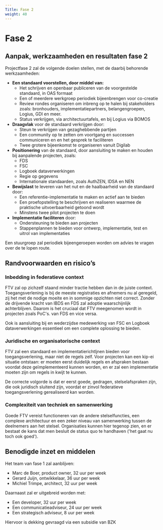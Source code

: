 ```yaml
---
Title: Fase 2
weight: 40
---
```


# Fase 2

## Aanpak, werkzaamheden en resultaten fase 2

Projectfase 2 zal de volgende doelen stellen, met de daarbij behorende werkzaamheden:
- **Een standaard voorstellen, door middel van:**
    - Het schrijven en openbaar publiceren van de voorgestelde standaard, in OAS formaat
    - Een of meerdere werkgroep periodiek bijeenbrengen voor co-creatie
    - Review rondes organiseren om inbreng op te halen bij stakeholders zoals: bronhouders, implementatiepartners, belangengroepen, Logius, GDI en meer.
    - Status verkrijgen, via architectuurtafels, en bij Logius via BOMOS 
- **Draagvlak** voor de standaard verkrijgen door: 
    - Steun te verkrijgen van gezaghebbende partijen
    - Een community op te zetten om voortgang en successen communiceren en en het gesprek te faciliteren
    - Twee grotere bijeenkomst te organiseren vanuit Digilab
- **Positionering** van de standaard, door aansluiting te maken en houden bij aanpalende projecten, zoals:
    - FDS 
    - FSC 
    - Logboek dataverwerkingen
    - Regie op gegevens
    - Internationale standaarden, zoals AuthZEN, IDSA en NEN
- **Bewijslast** te leveren van het nut en de haalbaarheid van de standaard door:
    - Een referentie-implementatie te maken en actief aan te bieden
    - Een proefopstelling te beschrijven en realiseren waarmee de praktische uitvoerbaarheid getoond wordt
    - Minstens twee pilot projecten te doen 
- **Implementatie faciliteren** door:
    - Ondersteuning te bieden aan projecten
    - Stappenplannen te bieden voor ontwerp, implementatie, test en uitrol van implementaties

Een stuurgroep zal periodiek bijeengeroepen worden om advies te vragen over de te lopen route.

## Randvoorwaarden en risico’s

### Inbedding in federatieve context
FTV zal op zichzelf staand minder tractie hebben dan in de juiste context. Toegangsverlening is bij de meeste registraties
en afnemers nu al geregeld, zij het met de nodige moeite en in sommige opzichten niet correct. Zonder de drijvende kracht
van IBDS en FDS zal adoptie waarschijnlijk achterblijven. Daarom is het cruciaal dat FTV meegenomen wordt in projecten
zoals PoC's. van FDS en vice versa.

Ook is aansluiting bij en wederzijdse medewerking van FSC en Logboek dataverwerkingen essentieel om een complete oplossing te bieden.

### Juridische en organisatorische context 
FTV zal een standaard en implementatierichtljnen bieden voor toegangsverlening, maar niet de regels zelf. 
Voor projecten kan een kip-ei situatie ontstaan: er moeten eerst duidelijk regels en afspraken bestaan voordat
deze geïmplementeerd kunnen worden, en er zal een implementatie moeten zijn om regels in kwijt te kunnen. 

De correcte volgorde is dat er eerst goede, gedragen, stelselafspraken zijn, die ook juridisch sluitend zijn, voordat
er zinvol federatieve toegangsverlening gerealiseerd kan worden.

### Complexiteit van techniek en samenwerking
Goede FTV vereist functioneren van de andere stelselfuncties, een complexe architectuur en een zeker niveau van samenwerking 
tussen de deelnemers aan het stelsel. Organisaties kunnen hier tegenop zien, en er bestaat de kans dat men besluit de status
quo te handhaven ('het gaat nu toch ook goed').

## Benodigde inzet en middelen
Het team van fase 1 zal aanblijven:
- Marc de Boer, product owner, 32 uur per week
- Gerard Juijn, ontwikkelaar, 36 uur per week
- Michiel Trimpe, architect, 32 uur per week

Daarnaast zal er uitgebreid worden met:
- Een developer, 32 uur per week
- Een communicatieadviseur, 24 uur per week
- Een strategisch adviseur, 8 uur per week

Hiervoor is dekking gevraagd via een subsidie van BZK

